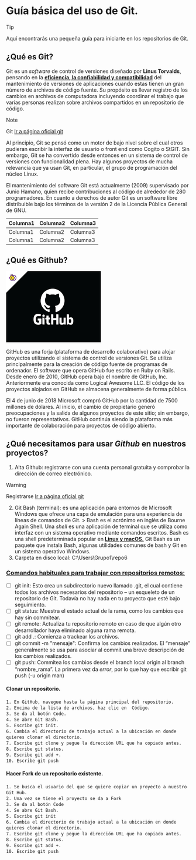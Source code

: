 # Guía básica del uso de Git.
> [!TIP]
> Aquí encontrarás una pequeña guía para iniciarte en los repositorios de Git.

## ¿Qué es Git?
Git es un *software* de control de versiones diseñado por **Linus Torvalds**, pensando en la <ins>**eficiencia, la confiabilidad y compatibilidad**</ins> del mantenimiento de versiones de aplicaciones cuando estas tienen un gran número de archivos de código fuente. Su propósito es llevar registro de los cambios en archivos de computadora incluyendo coordinar el trabajo que varias personas realizan sobre archivos compartidos en un repositorio de código.

> [!NOTE]
> Git [Ir a página oficial git](https://git-scm.com/about/branching-and-merging) 

Al principio, Git se pensó como un motor de bajo nivel sobre el cual otros pudieran escribir la interfaz de usuario o front end como Cogito o StGIT. Sin embargo, Git se ha convertido desde entonces en un sistema de control de versiones con funcionalidad plena. Hay algunos proyectos de mucha relevancia que ya usan Git, en particular, el grupo de programación del núcleo Linux.

El mantenimiento del software Git está actualmente (2009) supervisado por Junio Hamano, quien recibe contribuciones al código de alrededor de 280 programadores. En cuanto a derechos de autor Git es un software libre distribuible bajo los términos de la versión 2 de la Licencia Pública General de GNU.

| Columna1  |Columna2  |Columna3
|-----------|----------|--------
| Columna1  |Columna2  |Columna3  
| Columna1  |Columna2  |Columna3  

## ¿Qué es Github? 
![Imagen carpetas](Github.png)

GitHub es una forja (plataforma de desarrollo colaborativo) para alojar proyectos utilizando el sistema de control de versiones Git. Se utiliza principalmente para la creación de código fuente de programas de ordenador. El software que opera GitHub fue escrito en Ruby on Rails. Desde enero de 2010, GitHub opera bajo el nombre de GitHub, Inc. Anteriormente era conocida como Logical Awesome LLC. El código de los proyectos alojados en GitHub se almacena generalmente de forma pública.

El 4 de junio de 2018 Microsoft compró GitHub por la cantidad de 7500 millones de dólares. Al inicio, el cambio de propietario generó preocupaciones y la salida de algunos proyectos de este sitio; sin embargo, no fueron representativos. GitHub continúa siendo la plataforma más importante de colaboración para proyectos de código abierto.

## ¿Qué necesitamos para usar ***Github*** en nuestros proyectos?
1. Alta Github: registrarse con una cuenta personal gratuita y comprobar la dirección de correo electrónico.
  > [!WARNING]
  > Registrarse [Ir a página oficial git](https://github.com/.)
2. Git Bash (terminal): es una aplicación para entornos de Microsoft Windows que ofrece una capa de emulación para una experiencia de líneas de comandos de Git. > Bash es el acrónimo en inglés de Bourne Again Shell. Una *shell* es una aplicación de terminal que se utiliza como interfaz con un sistema operativo mediante comandos escritos. Bash es una shell predeterminada popular en <ins>**Linux y macOS.**</ins> Git Bash es un paquete que instala Bash, algunas utilidades comunes de bash y Git en un sistema operativo Windows.
3. Carpeta en disco local: C:\Users\Grupo1\repo6

### <ins>**Comandos habituales para trabajar con repositorios remotos:**</ins>
- [ ] git init: Esto crea un subdirectorio nuevo llamado .git, el cual contiene todos los archivos necesarios del repositorio – un esqueleto de un repositorio de Git. Todavía no hay nada en tu proyecto que esté bajo seguimiento.
- [ ] git status: Muestra el estado actual de la rama, como los cambios que hay sin commitear.
- [ ] git remote: Actualiza tu repositorio remoto en caso de que algún otro desarrollador haya eliminado alguna rama remota. 
- [ ] git add .: Comienza a trackear los archivos.
- [ ] git commit -m "mensaje": Confirma los cambios realizados. El “mensaje” generalmente se usa para asociar al commit una breve descripción de los cambios realizados.
- [ ] git push: Commitea los cambios desde el branch local origin al branch “nombre_rama”. La primera vez da *error*, por lo que hay que escribir git push (-u origin man)

#### Clonar un repositorio.
    1. En GitHub, navegue hasta la página principal del repositorio.
    2. Encima de la lista de archivos, haz clic en  Código.
    3. Se da al botón Code.
    4. Se abre Git Bash.
    5. Escribe git init.
    6. Cambia el directorio de trabajo actual a la ubicación en donde quieres clonar el directorio.
    7. Escribe git clone y pegue la dirección URL que ha copiado antes.
    8. Escribe git status.
    9. Escribe git add +.
    10. Escribe git push

#### Hacer Fork de un repositorio existente.
    1. Se busca el usuario del que se quiere copiar un proyecto a nuestro Git Hub.
    2. Una vez se tiene el proyecto se da a Fork
    3. Se da al botón Code
    4. Se abre Git Bash.
    5. Escribe git init
    6. Cambia el directorio de trabajo actual a la ubicación en donde quieres clonar el directorio.
    7. Escribe git clone y pegue la dirección URL que ha copiado antes.
    8. Escribe git status.
    9. Escribe git add +.
    10. Escribe git push

